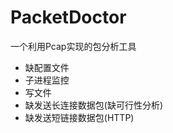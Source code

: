 PacketDoctor
============
一个利用Pcap实现的包分析工具

* 缺配置文件
* 子进程监控
* 写文件
* 缺发送长连接数据包(缺可行性分析)
* 缺发送短链接数据包(HTTP)
